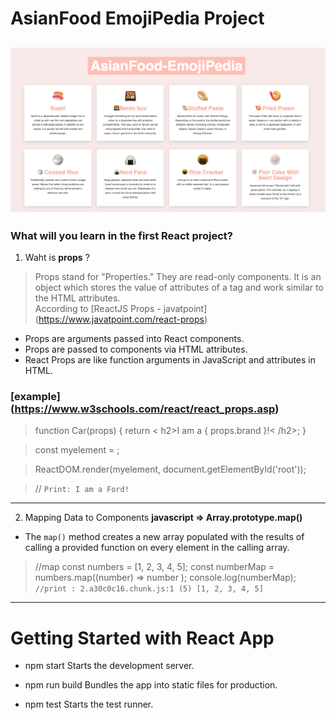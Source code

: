 # AsianFood EmojiPedia Project
![Test Image 4](https://github.com/miya-w/React-Projects/blob/main/02-asianfood-emoji-pedia/imgs/image01.png)
---
### What will you learn in the first React project?

1. Waht is **props** ?
> Props stand for "Properties." They are read-only components. It is an object which stores the value of attributes of a tag and work similar to the HTML attributes.  
According to [ReactJS Props - javatpoint] (https://www.javatpoint.com/react-props)

- Props are arguments passed into React components.
- Props are passed to components via HTML attributes.
- React Props are like function arguments in JavaScript and attributes in HTML.

### [example] (https://www.w3schools.com/react/react_props.asp)

>function Car(props) {
  return < h2>I am a { props.brand }!< /h2>;
}

> const myelement = <Car brand="Ford" />;

> ReactDOM.render(myelement, document.getElementById('root'));

> // `Print: I am a Ford!` 
---
2. Mapping Data to Components
**javascript ⇒ Array.prototype.map()**

- The `map()` method creates a new array populated with the results of calling a provided function on every element in the calling array.
>//map
const numbers = [1, 2, 3, 4, 5];
const numberMap = numbers.map((number) => number );
console.log(numberMap);
`//print : 2.a30c0c16.chunk.js:1 (5) [1, 2, 3, 4, 5]`

---
# Getting Started with React App
- npm start
    Starts the development server.

- npm run build
    Bundles the app into static files for production.

- npm test
    Starts the test runner.

